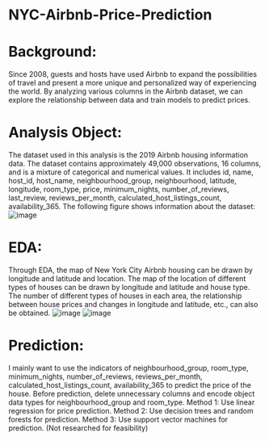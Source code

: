 # NYC-Airbnb-Price-Prediction
# Background:
Since 2008, guests and hosts have used Airbnb to expand the possibilities of travel and present a more unique and personalized way of experiencing the world. By analyzing various columns in the Airbnb dataset, we can explore the relationship between data and train models to predict prices.

# Analysis Object:
The dataset used in this analysis is the 2019 Airbnb housing information data. The dataset contains approximately 49,000 observations, 16 columns, and is a mixture of categorical and numerical values. It includes id, name, host_id, host_name, neighbourhood_group, neighbourhood, latitude, longitude, room_type, price, minimum_nights, number_of_reviews, last_review, reviews_per_month, calculated_host_listings_count, availability_365. The following figure shows information about the dataset:
![image](https://user-images.githubusercontent.com/60024169/236051578-172ba836-3009-445e-b7da-981f21344284.png)

# EDA:
Through EDA, the map of New York City Airbnb housing can be drawn by longitude and latitude and location. The map of the location of different types of houses can be drawn by longitude and latitude and house type. The number of different types of houses in each area, the relationship between house prices and changes in longitude and latitude, etc., can also be obtained.
![image](https://user-images.githubusercontent.com/60024169/236051643-a945c373-7515-4541-b3dd-e94866ef8a45.png)
![image](https://user-images.githubusercontent.com/60024169/236051659-57f80bf9-cdda-473c-a6bf-bd1fe39adc6e.png)

# Prediction:
I mainly want to use the indicators of neighbourhood_group, room_type, minimum_nights, number_of_reviews, reviews_per_month, calculated_host_listings_count, availability_365 to predict the price of the house. Before prediction, delete unnecessary columns and encode object data types for neighbourhood_group and room_type.
Method 1: Use linear regression for price prediction.
Method 2: Use decision trees and random forests for prediction.
Method 3: Use support vector machines for prediction. (Not researched for feasibility)

